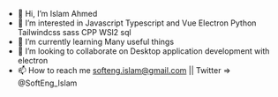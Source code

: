 - 👋 Hi, I’m Islam Ahmed
- 👀 I’m interested in Javascript Typescript and Vue Electron Python Tailwindcss sass CPP WSl2 sql
- 🌱 I’m currently learning Many useful things
- 💞️ I’m looking to collaborate on Desktop application development with electron
- 📫 How to reach me softeng.islam@gmail.com || Twitter => @SoftEng_Islam

<!---
SoftEng-Islam/SoftEng-Islam is a ✨ special ✨ repository because its `README.md` (this file) appears on your GitHub profile.
You can click the Preview link to take a look at your changes.
--->
